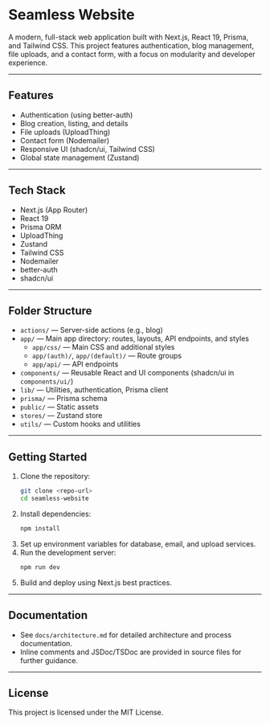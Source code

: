 # Seamless Website

A modern, full-stack web application built with Next.js, React 19, Prisma, and Tailwind CSS. This project features authentication, blog management, file uploads, and a contact form, with a focus on modularity and developer experience.

---

## Features

- Authentication (using better-auth)
- Blog creation, listing, and details
- File uploads (UploadThing)
- Contact form (Nodemailer)
- Responsive UI (shadcn/ui, Tailwind CSS)
- Global state management (Zustand)

---

## Tech Stack

- Next.js (App Router)
- React 19
- Prisma ORM
- UploadThing
- Zustand
- Tailwind CSS
- Nodemailer
- better-auth
- shadcn/ui

---

## Folder Structure

- `actions/` — Server-side actions (e.g., blog)
- `app/` — Main app directory: routes, layouts, API endpoints, and styles
  - `app/css/` — Main CSS and additional styles
  - `app/(auth)/`, `app/(default)/` — Route groups
  - `app/api/` — API endpoints
- `components/` — Reusable React and UI components (shadcn/ui in `components/ui/`)
- `lib/` — Utilities, authentication, Prisma client
- `prisma/` — Prisma schema
- `public/` — Static assets
- `stores/` — Zustand store
- `utils/` — Custom hooks and utilities

---

## Getting Started

1. Clone the repository:
   ```sh
   git clone <repo-url>
   cd seamless-website
   ```
2. Install dependencies:
   ```sh
   npm install
   ```
3. Set up environment variables for database, email, and upload services.
4. Run the development server:
   ```sh
   npm run dev
   ```
5. Build and deploy using Next.js best practices.

---

## Documentation

- See `docs/architecture.md` for detailed architecture and process documentation.
- Inline comments and JSDoc/TSDoc are provided in source files for further guidance.

---

## License

This project is licensed under the MIT License.
